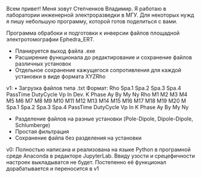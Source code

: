 Всем привет! Меня зовут Степченков Владимир. 
Я работаю в лаборатории инженерной электроразведки в МГУ. Для некоторых нужд я пишу небольшую программу, которой готов поделиться с вами.

Программа обрабоки и подготовки к инверсии файлов площадной электротомографии Ephedra_ERT.
- Планируется выход файла .exe
- Расширение функционала до редактирование и сохранение файлов различных установок
- Отдельное сохранение кажущегося сопротивления  для каждой установки в виде формата XYZRho

v1:
• Загрузка файлов типа .txt 
Формат:
Rho Spa.1 Spa.2 Spa.3 Spa.4 PassTime DutyCycle Vp In Dev.  K   Phase   Ay  By  My  Ny
Rho	M1	M2	M3	M4	M5	M6	M7	M8	M9	M10	M11	M12	M13	M14	M15	M16	M17	M18	M19	M20	M	Spa.1	Spa.2	Spa.3	Spa.4	PassTime	DutyCycle	Vp	In	K	Phase	Ay	By	My	Ny
- Разделение файлов на разные установки (Pole-Dipole, Dipole-Dipole, Schlumberge)
- Простая фильтрация 
- Сохранение файла без разделения на установки

v0:
Полностью написана и реализована на языке Python в програмной среде Anaconda в редакторе JupyterLab.
Ввиду узости и срецефичности настроек выкладыватся не будет.
Постепенно её функционал дорабатывается и переносится в v1
